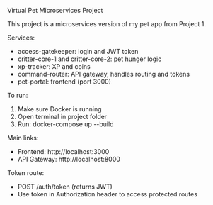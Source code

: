 Virtual Pet Microservices Project

This project is a microservices version of my pet app from Project 1.

Services:
- access-gatekeeper: login and JWT token
- critter-core-1 and critter-core-2: pet hunger logic
- xp-tracker: XP and coins
- command-router: API gateway, handles routing and tokens
- pet-portal: frontend (port 3000)

To run:
1. Make sure Docker is running
2. Open terminal in project folder
3. Run: docker-compose up --build

Main links:
- Frontend: http://localhost:3000
- API Gateway: http://localhost:8000

Token route:
- POST /auth/token (returns JWT)
- Use token in Authorization header to access protected routes
